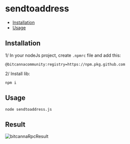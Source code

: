 # sendtoaddress

*   [Installation](#installation "Installation")
*   [Usage](#usage "Usage")

## Installation 

1/ In your nodeJs project, create `.npmrc` file and add this:  
	
`@bitcannacommunity:registry=https://npm.pkg.github.com`

2/ Install lib:  

`npm i`

## Usage  

    node sendtoaddress.js

## Result 

![bitcannaRpcResult](https://i.imgur.com/HUimSYa.png)

